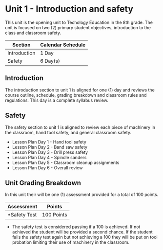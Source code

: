 # Unit 1 - Introduction and safety

This unit is the opening unit to Techology Education in the 8th grade. The unit is focused on two (2) primary student objectives, introduction to the class and classroom safety.

| Section  | Calendar Schedule |
| ------------- | ------------- |
| Introduction  | 1 Day  |
| Safety  | 6 Day(s)  |


## Introduction

The introduction section to unit 1 is aligned for one (1) day and reviews the course outline, schedule, grading breakdown and classroom rules and regulations. This day is a complete syllabus review.

## Safety

The safety section to unit 1 is aligned to review each piece of machinery in the classroom, hand tool safety, and general classroom safety.

- Lesson Plan Day 1 - Hand tool safety
- Lesson Plan Day 2 - Band saw safety
- Lesson Plan Day 3 - Drill press safety
- Lesson Plan Day 4 - Spindle sanders
- Lesson Plan Day 5 - Classroom cleanup assignments
- Lesson Plan Day 6 - Overall review

## Unit Grading Breakdown

In this unit their will be one (1) assessment provided for a total of 100 points.

| Assessment  | Points |
| ------------- | ------------- |
| *Safety Test  | 100 Points  |

* The safety test is considered passing if a 100 is achieved. If not achieved the student will be provided a second chance. If the student fails the safety test again but not achieving a 100 they will be put on tool probation limiting their use of machinery in the classroom.
